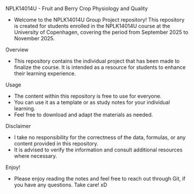 NPLK14014U - Fruit and Berry Crop Physiology and Quality
- Welcome to the NPLK14014U Group Project repository! 
This repository is created for students enrolled in the NPLK14014U course at the University of Copenhagen, covering the period from September 2025 to November 2025.

Overview 
- This repository contains the individual project that has been made to finalize the course. It is intended as a resource for students to enhance their learning experience.

Usage 
- The content within this repository is free to use for everyone.
- You can use it as a template or as study notes for your individual learning.
- Feel free to download and adapt the materials as needed.

Disclaimer 
- I take no responsibility for the correctness of the data, formulas, or any content provided in this repository. 
- It is advised to verify the information and consult additional resources where necessary.

Enjoy! 
- Please enjoy reading the notes and feel free to reach out through Git, if you have any questions. Take care! xD

